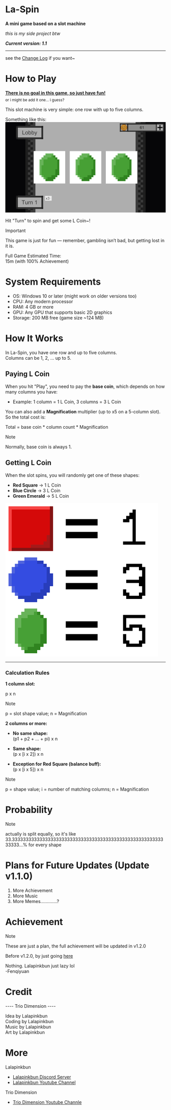 # La-Spin

**A mini game based on a slot machine**

*this is my side project btw*

***Current version: 1.1***

---

see the [Change Log](ChangeLog.md) if you want~

# How to Play
<ins><b>There is no goal in this game, so just have fun!</b></ins><br/>
<sub>or i might be add it one... i guess?</sub>

This slot machine is very simple: one row with up to five columns.

Something like this:  
![A Screenshot of the game… but somehow you can't really see it](pic/pic1.png)

Hit "Turn" to spin and get some L Coin~!

> [!IMPORTANT]
> This game is just for fun — remember, gambling isn’t bad, but getting lost in it is.

Full Game Estimated Time:  
15m (with 100% Achievement)

# System Requirements

- OS: Windows 10 or later (might work on older versions too)
- CPU: Any modern processor  
- RAM: 4 GB or more
- GPU: Any GPU that supports basic 2D graphics  
- Storage: 200 MB free (game size ~124 MB)  

# How It Works

In La-Spin, you have one row and up to five columns.  
Columns can be 1, 2, … up to 5.

## Paying L Coin
When you hit "Play", you need to pay the **base coin**, which depends on how many columns you have:  
- Example: 1 column = 1 L Coin, 3 columns = 3 L Coin  

You can also add a **Magnification** multiplier (up to x5 on a 5-column slot).  
So the total cost is:

Total = base coin * column count * Magnification

> [!NOTE]
> Normally, base coin is always 1.

## Getting L Coin
When the slot spins, you will randomly get one of these shapes:

- **Red Square** → 1 L Coin  
- **Blue Circle** → 3 L Coin  
- **Green Emerald** → 5 L Coin  

![A Screenshot of the point but somehow you can't really see it](pic/point.png)

---

### Calculation Rules

**1 column slot:**  

p x n

> [!NOTE]
> p = slot shape value; n = Magnification

**2 columns or more:**  

- **No same shape:**<br/>
(p1 + p2 + … + pi) x n

- **Same shape:**<br/>
(p x [i x 2]) x n

- **Exception for Red Square (balance buff):**<br/>
(p x [i x 5]) x n

> [!NOTE]
> p = shape value; i = number of matching columns; n = Magnification

# Probability

> [!NOTE]
> actually is split equally, so it's like 33.333333333333333333333333333333333333333333333333333333333333...% for every shape

# Plans for Future Updates (Update v1.1.0)

1. More Achievement
2. More Music
3. More Memes.............?

# Achievement

> [!NOTE]
> These are just a plan, the full achievement will be updated in v1.2.0

Before v1.2.0, by just going [here](Achievement.md)

Nothing. Lalapinkbun just lazy lol  
-Fenqiyuan

# Credit

---- Trio Dimension ----

Idea by Lalapinkbun  
Coding by Lalapinkbun  
Music by Lalapinkbun  
Art by Lalapinkbun

# More
Lalapinkbun

- [Lalapinkbun Discord Server](https://discord.gg/EFTQ4sb7YD)
- [Lalapinkbun Youtube Channel](https://www.youtube.com/@lalapinkbun)

Trio Dimension

- [Trio Dimension Youtube Channle](https://www.youtube.com/@TrioDimensionStudioOfficial)
